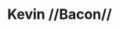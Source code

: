 ---
pid: fs328
title: Kevin //Bacon//
location_transcription: Logan Square
coordinates: "[-75.170603479475, 39.957846146574]"
zipcode: '19103'
gen_neighborhood: Center City
neighborhood: Rittenhouse Square,Avenue of The Arts,Logan Square,Fitler Square
outside_phl: 
age: '37'
age_range: 30-39
instagram: 
image_file_name: fs_328.jpg
proposal_transcription: 
topic: Unknown
topic_summary: '0'
type: Other No Form
keywords_other: kevin bacon
credit: Santosh Aragol
image_labels: 
twitter: 
facebook: 
permalink: "/monuments/fs328/"
layout: item-page
---